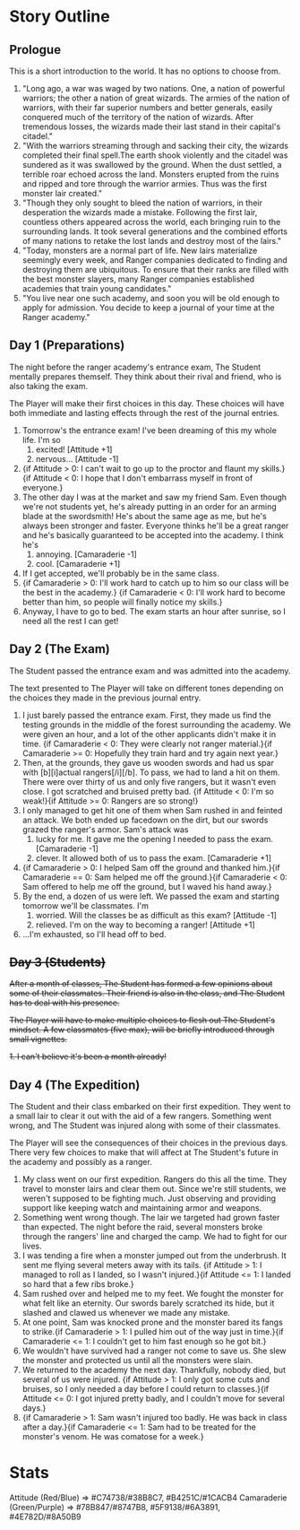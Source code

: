 # Story Outline

## Prologue

This is a short introduction to the world. It has no options to choose from.

1. "Long ago, a war was waged by two nations. One, a nation of powerful warriors; the other a nation of great wizards. The armies of the nation of warriors, with their far superior numbers and better generals, easily conquered much of the territory of the nation of wizards. After tremendous losses, the wizards made their last stand in their capital's citadel."
2. "With the warriors streaming through and sacking their city, the wizards completed their final spell.The earth shook violently and the citadel was sundered as it was swallowed by the ground. When the dust settled, a terrible roar echoed across the land. Monsters erupted from the ruins and ripped and tore through the warrior armies. Thus was the first monster lair created."
3. "Though they only sought to bleed the nation of warriors, in their desperation the wizards made a mistake. Following the first lair, countless others appeared across the world, each bringing ruin to the surrounding lands. It took several generations and the combined efforts of many nations to retake the lost lands and destroy most of the lairs."
4. "Today, monsters are a normal part of life. New lairs materialize seemingly every week, and Ranger companies dedicated to finding and destroying them are ubiquitous. To ensure that their ranks are filled with the best monster slayers, many Ranger companies established academies that train young candidates."
5. "You live near one such academy, and soon you will be old enough to apply for admission. You decide to keep a journal of your time at the Ranger academy."

## Day 1 (Preparations)

The night before the ranger academy's entrance exam, The Student mentally prepares themself. They think about their rival and friend, who is also taking the exam.

The Player will make their first choices in this day. These choices will have both immediate and lasting effects through the rest of the journal entries.

1. Tomorrow's the entrance exam! I've been dreaming of this my whole life. I'm so
   1. excited! [Attitude +1]
   2. nervous... [Attitude -1]
2. {if Attitude > 0: I can't wait to go up to the proctor and flaunt my skills.} {if Attitude < 0: I hope that I don't embarrass myself in front of everyone.}
3. The other day I was at the market and saw my friend Sam. Even though we're not students yet, he's already putting in an order for an arming blade at the swordsmith! He's about the same age as me, but he's always been stronger and faster. Everyone thinks he'll be a great ranger and he's basically guaranteed to be accepted into the academy. I think he's 
   1. annoying. [Camaraderie -1]
   2. cool. [Camaraderie +1]
4. If I get accepted, we'll probably be in the same class. 
5. {if Camaraderie > 0: I'll work hard to catch up to him so our class will be the best in the academy.} {if Camaraderie < 0: I'll work hard to become better than him, so people will finally notice my skills.}
6. Anyway, I have to go to bed. The exam starts an hour after sunrise, so I need all the rest I can get!

## Day 2 (The Exam)

The Student passed the entrance exam and was admitted into the academy.

The text presented to The Player will take on different tones depending on the choices they made in the previous journal entry.

1. I just barely passed the entrance exam. First, they made us find the testing grounds in the middle of the forest surrounding the academy. We were given an hour, and a lot of the other applicants didn't make it in time. {if Camaraderie < 0: They were clearly not ranger material.}{if Camaraderie >= 0: Hopefully they train hard and try again next year.}
2. Then, at the grounds, they gave us wooden swords and had us spar with [b][i]actual rangers[/i][/b]. To pass, we had to land a hit on them. There were over thirty of us and only five rangers, but it wasn't even close. I got scratched and bruised pretty bad. {if Attitude < 0: I'm so weak!}{if Attitude >= 0: Rangers are so strong!}
3. I only managed to get hit one of them when Sam rushed in and feinted an attack. We both ended up facedown on the dirt, but our swords grazed the ranger's armor. Sam's attack was 
   1. lucky for me. It gave me the opening I needed to pass the exam. [Camaraderie -1]
   2. clever. It allowed both of us to pass the exam. [Camaraderie +1]
4. {if Camaraderie > 0: I helped Sam off the ground and thanked him.}{if Camaraderie == 0: Sam helped me off the ground.}{if Camaraderie < 0: Sam offered to help me off the ground, but I waved his hand away.}
5. By the end, a dozen of us were left. We passed the exam and starting tomorrow we'll be classmates. I'm  
   1. worried. Will the classes be as difficult as this exam? [Attitude -1]
   2. relieved. I'm on the way to becoming a ranger! [Attitude +1]
6. ...I'm exhausted, so I'll head off to bed.
   
## ~~Day 3 (Students)~~

~~After a month of classes, The Student has formed a few opinions about some of their classmates. Their friend is also in the class, and The Student has to deal with his presence.~~

~~The Player will have to make multiple choices to flesh out The Student's mindset. A few classmates (five max), will be briefly introduced through small vignettes.~~

~~1. I can't believe it's been a month already!~~

## Day 4 (The Expedition)

The Student and their class embarked on their first expedition. They went to a small lair to clear it out with the aid of a few rangers. Something went wrong, and The Student was injured along with some of their classmates.

The Player will see the consequences of their choices in the previous days. There very few choices to make that will affect at The Student's future in the academy and possibly as a ranger.

1. My class went on our first expedition. Rangers do this all the time. They travel to monster lairs and clear them out. Since we're still students, we weren't supposed to be fighting much. Just observing and providing support like keeping watch and maintaining armor and weapons.
2. Something went wrong though. The lair we targeted had grown faster than expected. The night before the raid, several monsters broke through the rangers' line and charged the camp. We had to fight for our lives.
3. I was tending a fire when a monster jumped out from the underbrush. It sent me flying several meters away with its tails. {if Attitude > 1: I managed to roll as I landed, so I wasn't injured.}{if Attitude <= 1: I landed so hard that a few ribs broke.}
4. Sam rushed over and helped me to my feet. We fought the monster for what felt like an eternity. Our swords barely scratched its hide, but it slashed and clawed us whenever we made any mistake.
5. At one point, Sam was knocked prone and the monster bared its fangs to strike.{if Camaraderie > 1: I pulled him out of the way just in time.}{if Camaraderie <= 1: I couldn't get to him fast enough so he got bit.}
6. We wouldn't have survived had a ranger not come to save us. She slew the monster and protected us until all the monsters were slain.
7. We returned to the academy the next day. Thankfully, nobody died, but several of us were injured. {if Attitude > 1: I only got some cuts and bruises, so I only needed a day before I could return to classes.}{if Attitude <= 0: I got injured pretty badly, and I couldn't move for several days.}
8. {if Camaraderie > 1: Sam wasn't injured too badly. He was back in class after a day.}{if Camaraderie <= 1: Sam had to be treated for the monster's venom. He was comatose for a week.}

# Stats

Attitude (Red/Blue) => #C74738/#38B8C7, #B4251C/#1CACB4
Camaraderie (Green/Purple) => #78B847/#8747B8, #5F9138/#6A3891, #4E782D/#8A50B9

